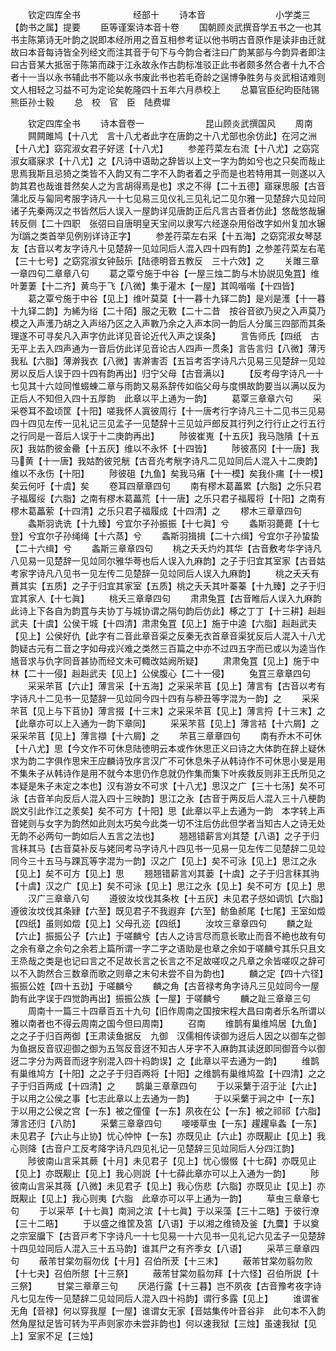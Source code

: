 <!-- { "loadSidebar": true } -->
　　钦定四库全书　　　　　　经部十
　　诗本音　　　　　　　　小学类三【韵书之属】提要
　　臣等谨案诗本音十卷
　　国朝顾炎武撰音学五书之一也其书主陈第诗无叶韵之説即本经所用之音互相参考证以他书明古音原作是读非由迁就故曰本音每诗皆全列经文而注其音于句下与今韵合者注曰广韵某部与今韵异者即注曰古音某大抵宻于陈第而疎于江永故永作古韵标准驳正此书者颇多然合者十九不合者十一当以永书辅此书不能以永书废此书也若毛奇龄之逞博争胜务与炎武相诘难则文人相轻之习益不可为定论矣乾隆四十五年六月恭校上
　　总纂官臣纪昀臣陆锡熊臣孙士毅
　　总　校　官　臣　陆费墀

　　钦定四库全书
　　诗本音卷一　　　　　　　昆山顾炎武撰国风
　　周南
　　闗闗雎鸠【十八尤　言十八尤者此字在唐韵之十八尤部也余仿此】在河之洲【十八尤】窈窕淑女君子好逑【十八尤】
　　参差荇菜左右流【十八尤】之窈窕淑女寤寐求【十八尤】之【凡诗中语助之辞皆以上文一字为韵如兮也之只矣而哉止思焉我斯且忌猗之类皆不入韵又有二字不入韵者着之乎而是也若特用其一则遂以入韵其君也哉谁昔然矣人之为言胡得焉是也】求之不得【二十五德】寤寐思服【古音蒲北反与匐同考服字诗凡一十七见易三见仪礼三见礼记二见尔雅一见楚辞六见竝同诸子先秦两汉之书皆然后人误入一屋韵详见唐韵正后凡言古音者仿此】悠哉悠哉辗转反侧【二十四职　张弨曰自唐明皇天宝间以隶写六经遂杂用俗改字如州复加水辗为譌之类首举见例别详诗正字】
　　参差荇菜左右采【十五海】之窈窕淑女琴瑟友【古音以考友字诗凡十见楚辞一见竝同后人混入四十四有韵】之参差荇菜左右芼【三十七号】之窈窕淑女钟鼔乐【陆德明音五教反　三十六效】之
　　关雎三章一章四句二章章八句
　　葛之覃兮施于中谷【一屋三烛二韵与木协説见兔罝】维叶萋萋【十二齐】黄鸟于飞【八微】集于灌木【一屋】其鸣喈喈【十四皆】
　　葛之覃兮施于中谷【见上】维叶莫莫【十一暮十九铎二韵】是刈是濩【十一暮十九铎二韵】为絺为绤【二十陌】服之无斁【二十二昔　按谷音欲乃臾之入声莫乃模之入声濩乃胡之入声绤乃区之入声斁乃余之入声本同一韵后人分属三四部而其条理遂不可寻矣凡入声字仿此详见音论近代入声之误条】
　　言告师氏【四纸　古无平上去入四声通为一音后仿此详见音论古人四声一贯条】言告言归【八微】薄汚我私【六脂】薄澣我衣【八微】害澣害否【五旨考否字诗凡六见易三见楚辞一见竝房以反后人误于四十四有韵再出】归宁父母【古音满以】
　　【反考母字诗凡一十七见其十六竝同惟蝃蝀二章与雨韵又易系辞传如临父母与度惧故韵要当以满以反为正后人不知但入四十五厚韵　此章以平上通为一韵】
　　葛覃三章章六句
　　采采卷耳不盈顷筐【十阳】嗟我怀人寘彼周行【十一唐考行字诗凡三十二见书三见易四十四见左传一见礼记三见孟子一见楚辞十三见竝戸郎反其行列之行行止之行五行之行同是一音后人误于十二庚韵再出】
　　陟彼崔嵬【十五灰】我马虺隤【十五灰】我姑酌彼金罍【十五灰】维以不永怀【十四皆】
　　陟彼髙冈【十一唐】我马黄【十一唐】我姑酌彼兕觥【古音灮考觥字诗凡二见竝同后人混入十二庚韵】维以不永伤【十阳】
　　陟彼砠【九鱼】矣我马瘏【十一模】矣我仆痡【十一模】矣云何吁【十虞】矣
　　卷耳四章章四句
　　南有樛木葛藟累【六脂】之乐只君子福履绥【六脂】之南有樛木葛藟荒【十一唐】之乐只君子福履将【十阳】之南有樛木葛藟萦【十四清】之乐只君子福履成【十四清】之
　　樛木三章章四句
　　螽斯羽诜诜【十九臻】兮宜尔子孙振振【十七眞】兮
　　螽斯羽薨薨【十七登】兮宜尔子孙绳绳【十六蒸】兮
　　螽斯羽揖揖【二十六缉】兮宜尔子孙蛰蛰【二十六缉】兮
　　螽斯三章章四句
　　桃之夭夭灼灼其华【古音敷考华字诗凡八见易一见楚辞一见竝同尔雅华荂也后人误入九麻韵】之子于归宜其室家【古音姑考家字诗凡八见书一见左传二见楚辞一见竝同后人误入九麻韵】
　　桃之夭夭有蕡其实【五质】之子于归宜其家室【五质】桃之夭夭其叶蓁蓁【十九臻】之子于归宜其家人【十七眞】
　　桃夭三章章四句
　　肃肃兔罝【古音睢后人误入九麻韵　此诗上下各自为韵罝与夫协丁与城协谓之隔句韵后仿此】椓之丁丁【十三耕】赳赳武夫【十虞】公侯干城【十四清】肃肃兔罝【见上】施于中逵【六脂】赳赳武夫【见上】公侯好仇【此字有二音此章音渠之反秦无衣首章音渠犹反后人混入十八尤韵疑古元有二音之字如母戎兴难之类然三百篇之中亦不过四五字而已或以为逵当作馗音求与仇字同音甚协而经文未可輙改姑阙所疑】
　　肃肃兔罝【见上】施于中林【二十一侵】赳赳武夫【见上】公侯腹心【二十一侵】
　　兔罝三章章四句
　　采采芣苢【六止】薄言采【十五海】之采采芣苢【见上】薄言有【古音以考有字诗凡十二见书一见楚辞一见竝同今四十四有与桺丑等字混为一韵】之
　　采采芣苢【见上与下苢协】薄言掇【十三末】之采采芣苢【见上】薄言捋【十三末】之【此章亦可以上入通为一韵下章同】
　　采采芣苢【见上】薄言袺【十六屑】之采采芣苢【见上】薄言襭【十六屑】之
　　芣苢三章章四句
　　南有乔木不可休【十八尤】思【今文作不可休息陆徳明云本或作休思正义曰诗之大体韵在辞上疑休求为韵二字俱作思宋王应麟诗攷序言汉广不可休息朱子从韩诗作不可休思小旻是用不集朱子从韩诗作是用不就今本思仍作息就仍作集而集下叶疾救反则非王氏所见之本疑是朱子未定之本也】汉有游女不可求【十八尤】思汉之广【三十七荡】矣不可泳【古音羊向反后人混入四十三映韵】思江之永【古音于两反后人混入三十八梗韵説文引此作江之羕矣】矣不可方【十阳】思【此章以平上去通为一韵　本字转上声音姥则与女字为韵然如此则太巧矣今此类一切不注后仿此但学者当知古人之诗无处无韵不必两句一韵如后人五言之法也】
　　翘翘错薪言刈其楚【八语】之子于归言秣其马【古音莫补反与姥同考马字诗凡十四见书一见易一见左传二见楚辞二见竝同今三十五马与踝瓦等字混为一韵】汉之广【见上】矣不可泳【见上】思江之永【见上】矣不可方【见上】思
　　翘翘错薪言刈其蒌【十虞】之子于归言秣其驹【十虞】汉之广【见上】矣不可泳【见上】思江之永【见上】矣不可方【见上】思
　　汉广三章章八句
　　遵彼汝坟伐其条枚【十五灰】未见君子惄如调饥【六脂】遵彼汝坟伐其条肄【六至】既见君子不我遐弃【六至】鲂鱼赪尾【七尾】王室如燬【四纸】虽则如燬【见上】父母孔迩【四纸】
　　汝坟三章章四句
　　麟之趾【六止】振振公子【六止】于嗟麟兮【古人之诗言尽而意长歌止而音不絶也故有句之余有章之余句之余若上篇所谓一字二字之语助是也章之余如于嗟麟兮其乐只且文王烝哉之类是也记曰言之不足故长言之长言之不足故嗟叹之凡章之余皆嗟叹之辞可以不入韵然合三数章而歌之则章之末句未尝不自为韵也】
　　麟之定【四十六径】振振公姓【四十五劲】于嗟麟兮
　　麟之角【古音禄考角字诗凡三见竝同今一屋韵有此字误于四觉韵再出】振振公族【一屋】于嗟麟兮
　　麟之趾三章章三句
　　周南十一篇三十四章百五十九句【旧作周南之国按宋程大昌曰南者乐名所谓以雅以南者也不得云周南之国今但曰周南】
　　召南
　　维鹊有巢维鸠居【九鱼】之之子于归百两御【王肃读鱼据反　九御　汉儒相传读御为迓后人因之以御车之御为鱼据反音驭迎御之御为五驾反音迓不知古人牙字不入麻韵其读迓即同御音今以御迓二字分为两音而迓字别混入四十祃韵误】之【此章以平去通为一韵】
　　维鹊有巢维鸠方【十阳】之之子于归百两将【十阳】之维鹊有巢维鸠盈【十四清】之之子于归百两成【十四清】之
　　鹊巢三章章四句
　　于以采蘩于沼于沚【六止】于以用之公侯之事【七志此章以上去通为一韵】
　　于以采蘩于涧之中【一东】于以用之公侯之宫【一东】被之僮僮【一东】夙夜在公【一东】被之祁祁【六脂】薄言还归【八防】
　　采蘩三章章四句
　　喓喓草虫【一东】趯趯阜螽【一东】未见君子【六止与止协】忧心忡忡【一东】亦既见止【六止】亦既觏止【见上】我心则降【古音户工反考降字诗凡四见礼记一见楚辞三见竝同后人分四江韵】
　　陟彼南山言采其蕨【十月】未见君子【见上】忧心惙惙【十七薛】亦既见止【见上】亦既觏止【见上】我心则説【十七薛此章亦可以上入通为一韵】
　　陟彼南山言采其薇【八微】未见君子【见上】我心伤悲【六脂】亦既见止【见上】亦既觏止【见上】我心则夷【六脂　此章亦可以平上通为一韵】
　　草虫三章章七句
　　于以采苹【十七眞】南涧之滨【十七眞】于以采藻【三十二晧】于彼行潦【三十二晧】
　　于以盛之维筐及筥【八语】于以湘之维锜及釜【九麌】于以奠之宗室牖下【古音戸考下字诗凡一十七见易一十六见书一见礼记六见孟子一见楚辞十四见竝同后人混入三十五马韵】谁其尸之有齐季女【八语】
　　采苹三章章四句
　　蔽芾甘棠勿翦勿伐【十月】召伯所茇【十三末】
　　蔽芾甘棠勿翦勿败【十七夬】召伯所憇【十三祭】
　　蔽芾甘棠勿翦勿拜【十六怪】召伯所説【十三祭】
　　甘棠三章章三句
　　厌浥行露【十三暮】岂不夙夜【古音豫考夜字诗凡七见左传一见楚辞二见竝同后人混入四十祃韵】谓行多露【见上】
　　谁谓雀无角【音禄】何以穿我屋【一屋】谁谓女无家【音姑集传叶音谷非　此句本不入韵然角屋狱足皆可转为平声则家亦未尝非韵也】何以速我狱【三烛】虽速我狱【见上】室家不足【三烛】
